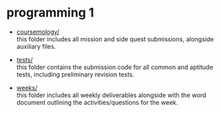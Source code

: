 # programming 1

- [coursemology/](coursemology/)  
  this folder includes all mission and side quest submissions, alongside auxiliary files.

- [tests/](coursemology/)  
  this folder contains the submission code for all common and aptitude tests, including preliminary revision tests.

- [weeks/](coursemology/)  
  this folder includes all weekly deliverables alongside with the word document outlining the activities/questions for the week.
